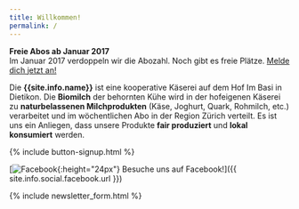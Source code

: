```yaml
---
title: Willkommen!
permalink: /
---
```


<div class="alert alert-success" role="alert" data-href="/genossenschaft/#abo-bestellen">
  <div style="font-weight:bold;">Freie Abos ab Januar 2017</div>
  Im Januar 2017 verdoppeln wir die Abozahl. Noch gibt es freie Plätze.
  <a href="/genossenschaft/#abo-bestellen">Melde dich jetzt an!</a>
</div>

Die **{{site.info.name}}** ist eine kooperative Käserei auf dem
Hof Im Basi in Dietikon. Die **Biomilch** der behornten Kühe wird in der
hofeigenen Käserei zu **naturbelassenen Milchprodukten** (Käse, Joghurt, Quark,
Rohmilch, etc.) verarbeitet und im wöchentlichen Abo in der Region
Zürich verteilt. Es ist uns ein Anliegen, dass unsere Produkte **fair produziert**
und **lokal konsumiert** werden.

{% include button-signup.html %}

[![Facebook](images/logos/facebook_avatar.png){:height="24px"} Besuche uns auf Facebook!]({{ site.info.social.facebook.url }})

{% include newsletter_form.html %}
